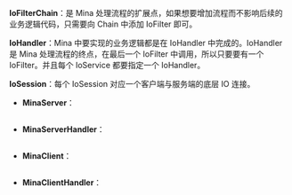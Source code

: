 **IoFilterChain**：是 Mina 处理流程的扩展点，如果想要增加流程而不影响后续的业务逻辑代码，只需要向 Chain 中添加 IoFilter 即可。

**IoHandler**：Mina 中要实现的业务逻辑都是在 IoHandler 中完成的。IoHandler 是 Mina 处理流程的终点，在最后一个 IoFilter 中调用，所以只要要有一个 IoFilter。并且每个 IoService 都要指定一个 IoHandler。

**IoSession**：每个 IoSession 对应一个客户端与服务端的底层 IO 连接。

- **MinaServer**：

```

```

- **MinaServerHandler**：

```

```

- **MinaClient**：

```

```

- **MinaClientHandler**：

```

```